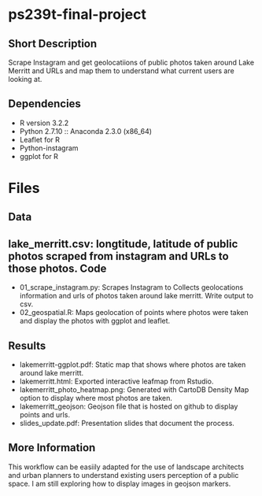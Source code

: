 **ps239t-final-project**
=========================

Short Description
---------------------

Scrape Instagram and get geolocatiions of public photos taken around Lake Merritt and URLs and map them to understand what current users are looking at. 


Dependencies
-------------------

* R version 3.2.2
* Python 2.7.10 :: Anaconda 2.3.0 (x86_64)
* Leaflet for R
* Python-instagram
* ggplot for R

**Files**
============

Data
-----------------

lake_merritt.csv: longtitude, latitude of public photos scraped from instagram and URLs to those photos.
Code
---------------
* 01_scrape_instagram.py: Scrapes Instagram to Collects geolocations information and urls of photos taken around lake merritt. Write output to csv. 
* 02_geospatial.R: Maps geolocation of points where photos were taken and display the photos with ggplot and leaflet.

Results
--------------

* lakemerritt-ggplot.pdf: Static map that shows where photos are taken around lake merritt.
* lakemerritt.html: Exported interactive leafmap from Rstudio.
* lakemerritt_photo_heatmap.png: Generated with CartoDB Density Map option to display where most photos are taken.
* lakemerritt_geojson: Geojson file that is hosted on github to display points and urls.
* slides_update.pdf: Presentation slides that document the process.

More Information
-------------------
This workflow can be easiily adapted for the use of landscape architects and urban planners to understand existing users perception of a public space.
I am still exploring how to display images in geojson markers. 
